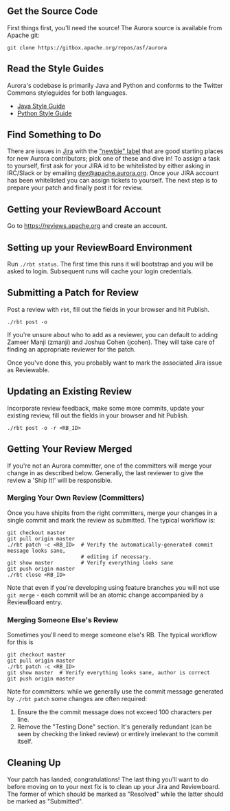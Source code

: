## Get the Source Code

First things first, you'll need the source! The Aurora source is available from Apache git:

    git clone https://gitbox.apache.org/repos/asf/aurora

Read the Style Guides
---------------------
Aurora's codebase is primarily Java and Python and conforms to the Twitter Commons styleguides for
both languages.

- [Java Style Guide](https://github.com/twitter/commons/blob/master/src/java/com/twitter/common/styleguide.md)
- [Python Style Guide](https://github.com/twitter/commons/blob/master/src/python/twitter/common/styleguide.md)

## Find Something to Do

There are issues in [Jira](https://issues.apache.org/jira/browse/AURORA) with the
["newbie" label](https://issues.apache.org/jira/issues/?jql=project%20%3D%20AURORA%20AND%20labels%20%3D%20newbie%20and%20resolution%3Dunresolved)
that are good starting places for new Aurora contributors; pick one of these and dive in! To assign
a task to yourself, first ask for your JIRA id to be whitelisted by either asking in IRC/Slack or by
emailing dev@apache.aurora.org. Once your JIRA account has been whitelisted you can assign tickets
to yourself. The next step is to prepare your patch and finally post it for review.

## Getting your ReviewBoard Account

Go to https://reviews.apache.org and create an account.

## Setting up your ReviewBoard Environment

Run `./rbt status`. The first time this runs it will bootstrap and you will be asked to login.
Subsequent runs will cache your login credentials.

## Submitting a Patch for Review

Post a review with `rbt`, fill out the fields in your browser and hit Publish.

    ./rbt post -o

If you're unsure about who to add as a reviewer, you can default to adding Zameer Manji (zmanji) and
Joshua Cohen (jcohen). They will take care of finding an appropriate reviewer for the patch.

Once you've done this, you probably want to mark the associated Jira issue as Reviewable.

## Updating an Existing Review

Incorporate review feedback, make some more commits, update your existing review, fill out the
fields in your browser and hit Publish.

    ./rbt post -o -r <RB_ID>

## Getting Your Review Merged

If you're not an Aurora committer, one of the committers will merge your change in as described
below. Generally, the last reviewer to give the review a 'Ship It!' will be responsible.

### Merging Your Own Review (Committers)

Once you have shipits from the right committers, merge your changes in a single commit and mark
the review as submitted. The typical workflow is:

    git checkout master
    git pull origin master
    ./rbt patch -c <RB_ID>  # Verify the automatically-generated commit message looks sane,
                            # editing if necessary.
    git show master         # Verify everything looks sane
    git push origin master
    ./rbt close <RB_ID>

Note that even if you're developing using feature branches you will not use `git merge` - each
commit will be an atomic change accompanied by a ReviewBoard entry.

### Merging Someone Else's Review

Sometimes you'll need to merge someone else's RB. The typical workflow for this is

    git checkout master
    git pull origin master
    ./rbt patch -c <RB_ID>
    git show master  # Verify everything looks sane, author is correct
    git push origin master

Note for committers: while we generally use the commit message generated by `./rbt patch` some
changes are often required:

1. Ensure the the commit message does not exceed 100 characters per line.
2. Remove the "Testing Done" section. It's generally redundant (can be seen by checking the linked
  review) or entirely irrelevant to the commit itself.

## Cleaning Up

Your patch has landed, congratulations! The last thing you'll want to do before moving on to your
next fix is to clean up your Jira and Reviewboard. The former of which should be marked as
"Resolved" while the latter should be marked as "Submitted".
